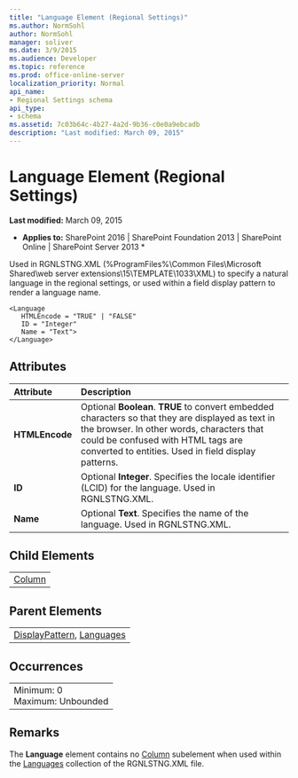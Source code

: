 ```yaml
---
title: "Language Element (Regional Settings)"
ms.author: NormSohl
author: NormSohl
manager: soliver
ms.date: 3/9/2015
ms.audience: Developer
ms.topic: reference
ms.prod: office-online-server
localization_priority: Normal
api_name:
- Regional Settings schema
api_type:
- schema
ms.assetid: 7c03b64c-4b27-4a2d-9b36-c0e0a9ebcadb
description: "Last modified: March 09, 2015"
---
```


# Language Element (Regional Settings)

 **Last modified:** March 09, 2015 
  
 * **Applies to:** SharePoint 2016 | SharePoint Foundation 2013 | SharePoint Online | SharePoint Server 2013 * 
  
Used in RGNLSTNG.XML (%ProgramFiles%\Common Files\Microsoft Shared\web server extensions\15\TEMPLATE\1033\XML) to specify a natural language in the regional settings, or used within a field display pattern to render a language name.
  
```
<Language
   HTMLEncode = "TRUE" | "FALSE" 
   ID = "Integer"
   Name = "Text">
</Language>
```

## Attributes

|**Attribute**|**Description**|
|:-----|:-----|
|**HTMLEncode** <br/> |Optional **Boolean**. **TRUE** to convert embedded characters so that they are displayed as text in the browser. In other words, characters that could be confused with HTML tags are converted to entities. Used in field display patterns.  <br/> |
|**ID** <br/> |Optional **Integer**. Specifies the locale identifier (LCID) for the language. Used in RGNLSTNG.XML.  <br/> |
|**Name** <br/> |Optional **Text**. Specifies the name of the language. Used in RGNLSTNG.XML.  <br/> |
   
## Child Elements

||
|:-----|
|[Column](../../collaborative-application-markup-language-caml-schemas/view-schema/column-element-view.md)|
   
## Parent Elements

||
|:-----|
|[DisplayPattern](../../collaborative-application-markup-language-caml-schemas/list-schema/displaypattern-element-list.md), [Languages](languages-element-regional-settings.md)|
   
## Occurrences

||
|:-----|
|Minimum: 0  <br/> Maximum: Unbounded  <br/> |
   
## Remarks

The **Language** element contains no [Column](../../collaborative-application-markup-language-caml-schemas/view-schema/column-element-view.md) subelement when used within the [Languages](languages-element-regional-settings.md) collection of the RGNLSTNG.XML file. 
  

